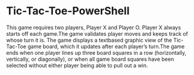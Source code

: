 # Tic-Tac-Toe-PowerShell
This game requires two players, Player X and Player O. Player X always starts off each game.The game validates player moves and keeps track of whose turn it is. The game displays a textbased graphic view of the Tic-Tac-Toe game board, which it updates after each player’s turn.The game ends when one player lines up three board squares in a row (horizontally, vertically, or diagonally), or when all game board squares have been selected without either player being able to pull out a win.
